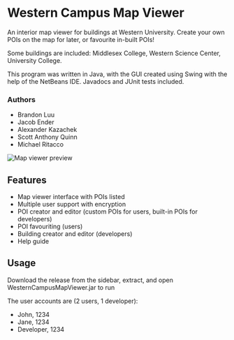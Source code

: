 # Western Campus Map Viewer
 An interior map viewer for buildings at Western University. Create your own POIs on the map for later, or favourite in-built POIs!

Some buildings are included: Middlesex College, Western Science Center, University College.

This program was written in Java, with the GUI created using Swing with the help of the NetBeans IDE. Javadocs and JUnit tests included.

### Authors
- Brandon Luu
- Jacob Ender
- Alexander Kazachek
- Scott Anthony Quinn
- Michael Ritacco

![Map viewer preview](https://i.imgur.com/fat1pIY.png)

## Features
 - Map viewer interface with POIs listed
 - Multiple user support with encryption
 - POI creator and editor (custom POIs for users, built-in POIs for developers)
 - POI favouriting (users)
 - Building creator and editor (developers)
 - Help guide

## Usage
 Download the release from the sidebar, extract, and open WesternCampusMapViewer.jar to run

 The user accounts are (2 users, 1 developer):
 - John, 1234
 - Jane, 1234
 - Developer, 1234
